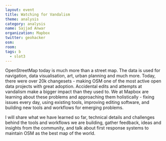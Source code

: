```yaml
---
layout: event
title: Watching for Vandalism
theme: analysis
category: analysis
name: Sajjad Anwar
organization: Mapbox
twitter: geohacker
osm:
room:
tags: b
  - slot3
---
```

OpenStreetMap today is much more than a street map. The data is used for navigation, data visualisation, art, urban planning and much more. Today, there were over 20k changesets - making OSM one of the most active open data projects with great adoption. Accidental edits and attempts at vandalism make a bigger impact than they used to. We at Mapbox are learning about these problems and approaching them holistically - fixing issues every day, using existing tools, improving editing software, and building new tools and workflows for emerging problems.

I will share what we have learned so far, technical details and challenges behind the tools and workflows we are building, gather feedback, ideas and insights from the community, and talk about first response systems to maintain OSM as the best map of the world.
